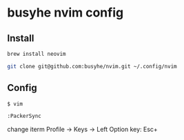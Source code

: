 # busyhe nvim config

## Install

```bash
brew install neovim

git clone git@github.com:busyhe/nvim.git ~/.config/nvim
```

## Config

```bash
$ vim

:PackerSync
```

change iterm Profile -> Keys -> Left Option key: Esc+
